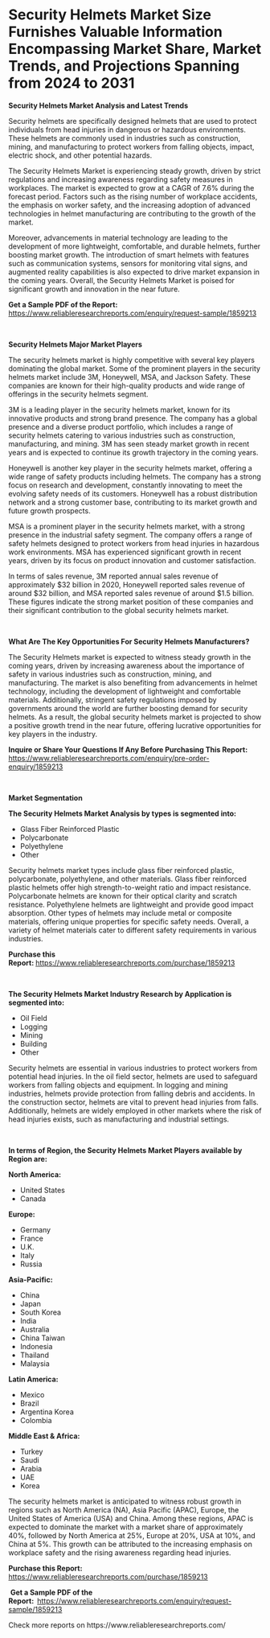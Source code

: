<p><h1>Security Helmets Market Size Furnishes Valuable Information Encompassing Market Share, Market Trends, and Projections Spanning from 2024 to 2031</h1></p><p><strong>Security Helmets Market Analysis and Latest Trends</strong></p>
<p><p>Security helmets are specifically designed helmets that are used to protect individuals from head injuries in dangerous or hazardous environments. These helmets are commonly used in industries such as construction, mining, and manufacturing to protect workers from falling objects, impact, electric shock, and other potential hazards.</p><p>The Security Helmets Market is experiencing steady growth, driven by strict regulations and increasing awareness regarding safety measures in workplaces. The market is expected to grow at a CAGR of 7.6% during the forecast period. Factors such as the rising number of workplace accidents, the emphasis on worker safety, and the increasing adoption of advanced technologies in helmet manufacturing are contributing to the growth of the market.</p><p>Moreover, advancements in material technology are leading to the development of more lightweight, comfortable, and durable helmets, further boosting market growth. The introduction of smart helmets with features such as communication systems, sensors for monitoring vital signs, and augmented reality capabilities is also expected to drive market expansion in the coming years. Overall, the Security Helmets Market is poised for significant growth and innovation in the near future.</p></p>
<p><strong>Get a Sample PDF of the Report:&nbsp;</strong> <a href="https://www.reliableresearchreports.com/enquiry/request-sample/1859213">https://www.reliableresearchreports.com/enquiry/request-sample/1859213</a></p>
<p>&nbsp;</p>
<p><strong>Security Helmets Major Market Players</strong></p>
<p><p>The security helmets market is highly competitive with several key players dominating the global market. Some of the prominent players in the security helmets market include 3M, Honeywell, MSA, and Jackson Safety. These companies are known for their high-quality products and wide range of offerings in the security helmets segment.</p><p>3M is a leading player in the security helmets market, known for its innovative products and strong brand presence. The company has a global presence and a diverse product portfolio, which includes a range of security helmets catering to various industries such as construction, manufacturing, and mining. 3M has seen steady market growth in recent years and is expected to continue its growth trajectory in the coming years.</p><p>Honeywell is another key player in the security helmets market, offering a wide range of safety products including helmets. The company has a strong focus on research and development, constantly innovating to meet the evolving safety needs of its customers. Honeywell has a robust distribution network and a strong customer base, contributing to its market growth and future growth prospects.</p><p>MSA is a prominent player in the security helmets market, with a strong presence in the industrial safety segment. The company offers a range of safety helmets designed to protect workers from head injuries in hazardous work environments. MSA has experienced significant growth in recent years, driven by its focus on product innovation and customer satisfaction.</p><p>In terms of sales revenue, 3M reported annual sales revenue of approximately $32 billion in 2020, Honeywell reported sales revenue of around $32 billion, and MSA reported sales revenue of around $1.5 billion. These figures indicate the strong market position of these companies and their significant contribution to the global security helmets market.</p></p>
<p>&nbsp;</p>
<p><strong>What Are The Key Opportunities For Security Helmets Manufacturers?</strong></p>
<p><p>The Security Helmets market is expected to witness steady growth in the coming years, driven by increasing awareness about the importance of safety in various industries such as construction, mining, and manufacturing. The market is also benefiting from advancements in helmet technology, including the development of lightweight and comfortable materials. Additionally, stringent safety regulations imposed by governments around the world are further boosting demand for security helmets. As a result, the global security helmets market is projected to show a positive growth trend in the near future, offering lucrative opportunities for key players in the industry.</p></p>
<p><strong>Inquire or Share Your Questions If Any Before Purchasing This Report:</strong> <a href="https://www.reliableresearchreports.com/enquiry/pre-order-enquiry/1859213">https://www.reliableresearchreports.com/enquiry/pre-order-enquiry/1859213</a></p>
<p>&nbsp;</p>
<p><strong>Market Segmentation</strong></p>
<p><strong>The Security Helmets Market Analysis by types is segmented into:</strong></p>
<p><ul><li>Glass Fiber Reinforced Plastic</li><li>Polycarbonate</li><li>Polyethylene</li><li>Other</li></ul></p>
<p><p>Security helmets market types include glass fiber reinforced plastic, polycarbonate, polyethylene, and other materials. Glass fiber reinforced plastic helmets offer high strength-to-weight ratio and impact resistance. Polycarbonate helmets are known for their optical clarity and scratch resistance. Polyethylene helmets are lightweight and provide good impact absorption. Other types of helmets may include metal or composite materials, offering unique properties for specific safety needs. Overall, a variety of helmet materials cater to different safety requirements in various industries.</p></p>
<p><strong>Purchase this Report:&nbsp;</strong><a href="https://www.reliableresearchreports.com/purchase/1859213">https://www.reliableresearchreports.com/purchase/1859213</a></p>
<p>&nbsp;</p>
<p><strong>The Security Helmets Market Industry Research by Application is segmented into:</strong></p>
<p><ul><li>Oil Field</li><li>Logging</li><li>Mining</li><li>Building</li><li>Other</li></ul></p>
<p><p>Security helmets are essential in various industries to protect workers from potential head injuries. In the oil field sector, helmets are used to safeguard workers from falling objects and equipment. In logging and mining industries, helmets provide protection from falling debris and accidents. In the construction sector, helmets are vital to prevent head injuries from falls. Additionally, helmets are widely employed in other markets where the risk of head injuries exists, such as manufacturing and industrial settings.</p></p>
<p>&nbsp;</p>
<p><strong>In terms of Region, the Security Helmets Market Players available by Region are:</strong></p>
<p>
    <p> <strong> North America: </strong>
        <ul>
            <li>United States</li>
            <li>Canada</li>
        </ul>
        </p> 
    <p> <strong> Europe: </strong>
        <ul>
            <li>Germany</li>
            <li>France</li>
            <li>U.K.</li>
            <li>Italy</li>
            <li>Russia</li>
        </ul>
        </p> 
    <p> <strong> Asia-Pacific: </strong>
        <ul>
            <li>China</li>
            <li>Japan</li>
            <li>South Korea</li>
            <li>India</li>
            <li>Australia</li>
            <li>China Taiwan</li>
            <li>Indonesia</li>
            <li>Thailand</li>
            <li>Malaysia</li>
        </ul>
        </p> 
    <p> <strong> Latin America: </strong>
        <ul>
            <li>Mexico</li>
            <li>Brazil</li>
            <li>Argentina Korea</li>
            <li>Colombia</li>
        </ul>
        </p> 
    <p> <strong> Middle East & Africa: </strong>
        <ul>
            <li>Turkey</li>
            <li>Saudi</li>
            <li>Arabia</li>
            <li>UAE</li>
            <li>Korea</li>
        </ul>
    </p>
    </p>
<p><p>The security helmets market is anticipated to witness robust growth in regions such as North America (NA), Asia Pacific (APAC), Europe, the United States of America (USA) and China. Among these regions, APAC is expected to dominate the market with a market share of approximately 40%, followed by North America at 25%, Europe at 20%, USA at 10%, and China at 5%. This growth can be attributed to the increasing emphasis on workplace safety and the rising awareness regarding head injuries.</p></p>
<p><strong>Purchase this Report: </strong><a href="https://www.reliableresearchreports.com/purchase/1859213">https://www.reliableresearchreports.com/purchase/1859213</a></p>
<p>&nbsp;<strong>Get a Sample PDF of the Report:&nbsp;&nbsp;</strong><a href="https://www.reliableresearchreports.com/enquiry/request-sample/1859213">https://www.reliableresearchreports.com/enquiry/request-sample/1859213</a></p>
<p><strong></strong></p>
<p>Check more reports on https://www.reliableresearchreports.com/</p>